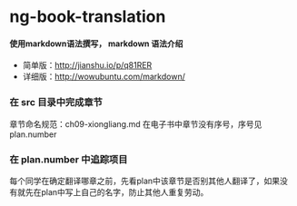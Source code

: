 ng-book-translation
===================

#### 使用markdown语法撰写， markdown 语法介绍
- 简单版：http://jianshu.io/p/q81RER
- 详细版：http://wowubuntu.com/markdown/

### 在 src 目录中完成章节
章节命名规范：ch09-xiongliang.md
在电子书中章节没有序号，序号见plan.number

### 在 plan.number 中追踪项目 
每个同学在确定翻译哪章之前，先看plan中该章节是否别其他人翻译了，如果没有就先在plan中写上自己的名字，防止其他人重复劳动。

